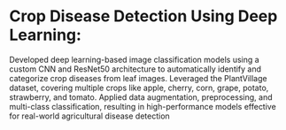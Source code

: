 # Crop Disease Detection Using Deep Learning:
Developed deep learning-based image classification models using a custom CNN and ResNet50 architecture to automatically identify and categorize crop diseases from leaf images. Leveraged the PlantVillage dataset, covering multiple crops like apple, cherry, corn, grape, potato, strawberry, and tomato. Applied data augmentation, preprocessing, and multi-class classification, resulting in high-performance models effective for real-world agricultural disease detection
